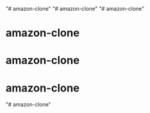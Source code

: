 "# amazon-clone" 
"# amazon-clone" 
"# amazon-clone" 
# amazon-clone
# amazon-clone
# amazon-clone
"# amazon-clone" 

